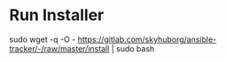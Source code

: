 # Run Installer

sudo wget -q -O - https://gitlab.com/skyhuborg/ansible-tracker/-/raw/master/install | sudo bash

